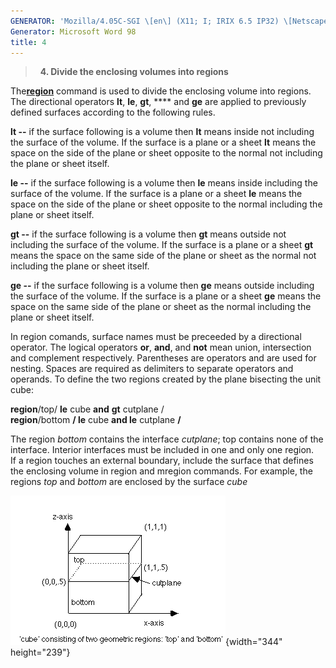 ```yaml
---
GENERATOR: 'Mozilla/4.05C-SGI \[en\] (X11; I; IRIX 6.5 IP32) \[Netscape\]'
Generator: Microsoft Word 98
title: 4
---
```


>  
> **4. Divide the enclosing volumes into regions**

The[**region**](commands/REGION.html) command is used to divide the
enclosing volume into regions. The directional operators **lt**, **le**,
**gt**, **** and **ge** are applied to previously defined surfaces
according to the following rules.

**lt --** if the surface following is a volume then **lt** means inside
not including the surface of the volume. If the surface is a plane or a
sheet **lt** means the space on the side of the plane or sheet opposite
to the normal not including the plane or sheet itself.

**le --** if the surface following is a volume then **le** means inside
including the surface of the volume. If the surface is a plane or a
sheet **le** means the space on the side of the plane or sheet opposite
to the normal including the plane or sheet itself.

**gt --** if the surface following is a volume then **gt** means outside
not including the surface of the volume. If the surface is a plane or a
sheet **gt** means the space on the same side of the plane or sheet as
the normal not including the plane or sheet itself.

**ge --** if the surface following is a volume then **ge** means outside
including the surface of the volume. If the surface is a plane or a
sheet **ge** means the space on the same side of the plane or sheet as
the normal including the plane or sheet itself.

In region comands, surface names must be preceeded by a directional
operator. The logical operators **or**, **and**, and **not** mean union,
intersection and complement respectively. Parentheses are operators and
are used for nesting. Spaces are required as delimiters to separate
operators and operands. To define the two regions created by the plane
bisecting the unit cube:

**region**/top/ **le** cube **and** **gt** cutplane /\
**region**/bottom **/ le** cube **and le** cutplane **/**

The region *bottom* contains the interface *cutplane*; top contains none
of the interface. Interior interfaces must be included in one and only
one region.\
If a region touches an external boundary, include the surface that
defines the enclosing volume in region and mregion commands. For
example, the regions *top* and *bottom* are enclosed by the surface
*cube*

![](new_html/Image224.gif){width="344" height="239"}
